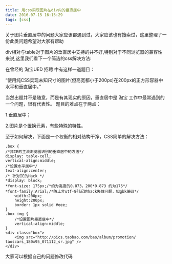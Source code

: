 ```yaml
---
title: 用css实现图片在div内的垂直居中
date: 2016-07-15 16:15:29
tags: [css]
---
```

关于图片垂直居中的问题大家应该都遇到过，大家应该也有搜索过，这里整理了一份此类问题希望对大家有帮助

div相对与table对于图片的垂直居中支持的并不好,特别对于不同浏览器的兼容性来说,这里我们看下一个简洁的css解决方法:

在曾经的 淘宝UED 招聘 中有这样一道题目：

“使用纯CSS实现未知尺寸的图片(但高宽都小于200px)在200px的正方形容器中水平和垂直居中。”

当然出题并不是随意，而是有其现实的原因，垂直居中是 淘宝 工作中最常遇到的一个问题，很有代表性。
题目的难点在于两点：

1.垂直居中；

2.图片是个置换元素，有些特殊的特性。

至于如何解决，下面是一个权衡的相对结构干净，CSS简单的解决方法：


	.box { 
	/*非IE的主流浏览器识别的垂直居中的方法*/ 
	display: table-cell; 
	vertical-align:middle; 
	/*设置水平居中*/ 
	text-align:center; 
	/* 针对IE的Hack */ 
	*display: block; 
	*font-size: 175px;/*约为高度的0.873，200*0.873 约为175*/ 
	*font-family:Arial;/*防止非utf-8引起的hack失效问题，如gbk编码*/ 
		width:200px; 
		height:200px; 
		border: 1px solid #eee; 
	} 
	.box img { 
		/*设置图片垂直居中*/ 
		vertical-align:middle; 
	} 
	<div class="box"> 
		<img src="http://pics.taobao.com/bao/album/promotion/    taoscars_180x95_071112_sr.jpg" /> 
	</div> 
大家可以根据自己的问题修改代码
